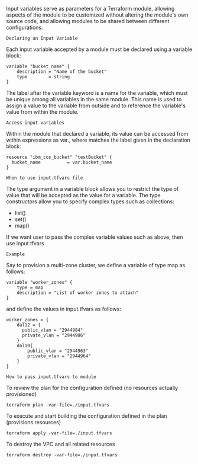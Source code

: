 Input variables serve as parameters for a Terraform module, allowing aspects of the module to be customized without altering the module's own source code, and allowing modules to be shared between different configurations.

`Declaring an Input Variable`

Each input variable accepted by a module must be declared using a variable block:

```
variable "bucket_name" {
    description = "Name of the bucket"
    type        = string
}
```

The label after the variable keyword is a name for the variable, which must be unique among all variables in the same module. This name is used to assign a value to the variable from outside and to reference the variable's value from within the module.

`Access input variables`

Within the module that declared a variable, its value can be accessed from within expressions as var.<NAME>, where <NAME> matches the label given in the declaration block:

```
resource "ibm_cos_bucket" "testBucket" {
  bucket_name          = var.bucket_name
}
```

`When to use input.tfvars file`

The type argument in a variable block allows you to restrict the type of value that will be accepted as the value for a variable. The type constructors allow you to specify complex types such as collections:

* list(<TYPE>)
* set(<TYPE>)
* map(<TYPE>)

If we want user to pass the complex variable values such as above, then use input.tfvars

`Example`

Say to provision a multi-zone cluster, we define a variable of type map as follows:

```
variable "worker_zones" {
    type = map
    description = "List of worker zones to attach"
}
```

and define the values in input.tfvars as follows:

```
worker_zones = {
    dal12 = {
      public_vlan = "2944984"
      private_vlan = "2944986"
    }
    dal10{
        public_vlan = "2944963"
        private_vlan = "2944964"
    }
}

```

`How to pass input.tfvars to module`

To review the plan for the configuration defined (no resources actually provisioned)

```
terraform plan -var-file=./input.tfvars
```

To execute and start building the configuration defined in the plan (provisions resources)

```
terraform apply -var-file=./input.tfvars
```

To destroy the VPC and all related resources

```
terraform destroy -var-file=./input.tfvars
```